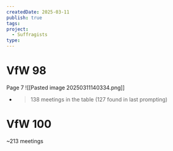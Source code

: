 ```yaml
---
createdDate: 2025-03-11
publish: true
tags: 
project:
  - Suffragists
type:
---
```

# VfW 98
Page 7
![[Pasted image 20250311140334.png]]
- > 138 meetings in the table (127 found in last prompting)

# VfW 100
~213 meetings